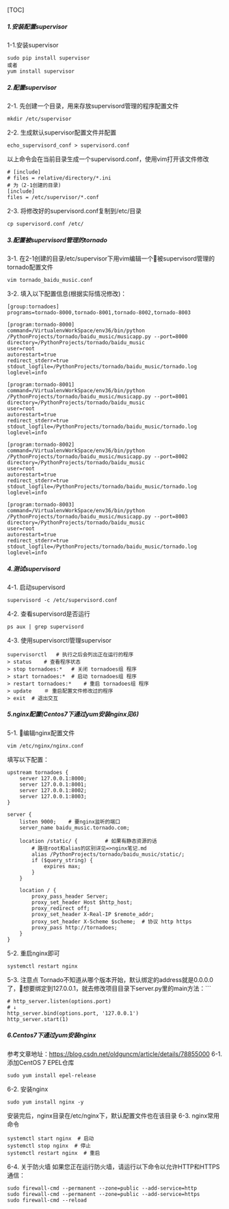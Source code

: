 
[TOC]
##### 1.安装配置supervisor
1-1.安装supervisor
```
sudo pip install supervisor
或者
yum install supervisor
```
##### 2.配置supervisor
2-1. 先创建一个目录，用来存放supervisord管理的程序配置文件
```
mkdir /etc/supervisor
```
2-2. 生成默认supervisor配置文件并配置
```
echo_supervisord_conf > supervisord.conf
```
以上命令会在当前目录生成一个supervisord.conf，使用vim打开该文件修改
```
# [include]
# files = relative/directory/*.ini
# 为（2-1创建的目录)
[include]
files = /etc/supervisor/*.conf
```
2-3. 将修改好的supervisord.conf复制到/etc/目录
```
cp supervisord.conf /etc/
```
##### 3.配置被supervisord管理的tornado
3-1. 在2-1创建的目录/etc/supervisor下用vim编辑一个被supervisord管理的tornado配置文件
```
vim tornado_baidu_music.conf
```
3-2. 填入以下配置信息(根据实际情况修改)：
```
[group:tornadoes]
programs=tornado-8000,tornado-8001,tornado-8002,tornado-8003

[program:tornado-8000]
command=/VirtualenvWorkSpace/env36/bin/python /PythonProjects/tornado/baidu_music/musicapp.py --port=8000
directory=/PythonProjects/tornado/baidu_music
user=root
autorestart=true
redirect_stderr=true
stdout_logfile=/PythonProjects/tornado/baidu_music/tornado.log
loglevel=info

[program:tornado-8001]
command=/VirtualenvWorkSpace/env36/bin/python /PythonProjects/tornado/baidu_music/musicapp.py --port=8001
directory=/PythonProjects/tornado/baidu_music
user=root
autorestart=true
redirect_stderr=true
stdout_logfile=/PythonProjects/tornado/baidu_music/tornado.log
loglevel=info

[program:tornado-8002]
command=/VirtualenvWorkSpace/env36/bin/python /PythonProjects/tornado/baidu_music/musicapp.py --port=8002
directory=/PythonProjects/tornado/baidu_music
user=root
autorestart=true
redirect_stderr=true
stdout_logfile=/PythonProjects/tornado/baidu_music/tornado.log
loglevel=info

[program:tornado-8003]
command=/VirtualenvWorkSpace/env36/bin/python /PythonProjects/tornado/baidu_music/musicapp.py --port=8003
directory=/PythonProjects/tornado/baidu_music
user=root
autorestart=true
redirect_stderr=true
stdout_logfile=/PythonProjects/tornado/baidu_music/tornado.log
loglevel=info
```
##### 4.测试supervisord
4-1. 启动supervisord
```
supervisord -c /etc/supervisord.conf
```
4-2. 查看supervisord是否运行
```
ps aux | grep supervisord
```
4-3. 使用supervisorctl管理supervisor
```
supervisorctl   # 执行之后会列出正在运行的程序
> status    # 查看程序状态
> stop tornadoes:*   # 关闭 tornadoes组 程序
> start tornadoes:*  # 启动 tornadoes组 程序
> restart tornadoes:*    # 重启 tornadoes组 程序
> update    ＃ 重启配置文件修改过的程序
> exit  # 退出交互
```

##### 5.nginx配置(Centos7下通过yum安装nginx见6)
5-1. 编辑nginx配置文件
```
vim /etc/nginx/nginx.conf
```
填写以下配置：
```
upstream tornadoes {
    server 127.0.0.1:8000;
    server 127.0.0.1:8001;
    server 127.0.0.1:8002;
    server 127.0.0.1:8003;
}

server {
    listen 9000;    # 要nginx监听的端口
    server_name baidu_music.tornado.com;

    location /static/ {         # 如果有静态资源的话
        # 路径root和alias的区别详见=>nginx笔记.md
        alias /PythonProjects/tornado/baidu_music/static/;
        if ($query_string) {
            expires max;
        }
    }

    location / {
        proxy_pass_header Server;
        proxy_set_header Host $http_host;
        proxy_redirect off;
        proxy_set_header X-Real-IP $remote_addr;
        proxy_set_header X-Scheme $scheme;  # 协议 http https
        proxy_pass http://tornadoes;
    }
}
```
5-2. 重启nginx即可
```
systemctl restart nginx
```
5-3. 注意点
Tornado不知道从哪个版本开始，默认绑定的address就是0.0.0.0了，想要绑定到127.0.0.1，就去修改项目目录下server.py里的main方法：```
```
# http_server.listen(options.port)
# ↓
http_server.bind(options.port, '127.0.0.1')
http_server.start(1)
```

##### 6.Centos7下通过yum安装nginx
参考文章地址：https://blog.csdn.net/oldguncm/article/details/78855000
6-1. 添加CentOS 7 EPEL仓库
```
sudo yum install epel-release
```
6-2. 安装nginx
```
sudo yum install nginx -y
```
安装完后，nginx目录在/etc/nginx下，默认配置文件也在该目录
6-3. nginx常用命令
```
systemctl start nginx  # 启动
systemctl stop nginx  # 停止
systemctl restart nginx  # 重启
```
6-4. 关于防火墙
如果您正在运行防火墙，请运行以下命令以允许HTTP和HTTPS通信：
```
sudo firewall-cmd --permanent --zone=public --add-service=http 
sudo firewall-cmd --permanent --zone=public --add-service=https
sudo firewall-cmd --reload
```